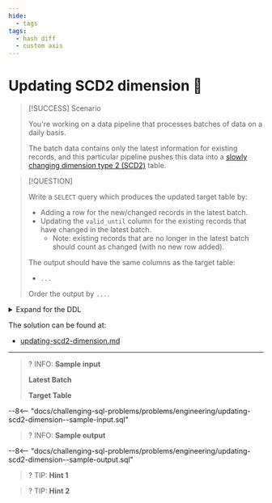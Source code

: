 ```yaml
---
hide:
  - tags
tags:
  - hash diff
  - custom axis
---
```


# Updating SCD2 dimension 🧮

> [!SUCCESS] Scenario
>
> You're working on a data pipeline that processes batches of data on a daily basis.
>
> The batch data contains only the latest information for existing records, and this particular pipeline pushes this data into a [slowly changing dimension type 2 (SCD2)](https://en.wikipedia.org/wiki/Slowly_changing_dimension#Type_2:_add_new_row) table.

> [!QUESTION]
>
> Write a `SELECT` query which produces the updated target table by:
>
> - Adding a row for the new/changed records in the latest batch.
> - Updating the `valid_until` column for the existing records that have changed in the latest batch.
>   - Note: existing records that are no longer in the latest batch should count as changed (with no new row added).
>
> The output should have the same columns as the target table:
>
> - `...`
>
> Order the output by `...`.

<details>
<summary>Expand for the DDL</summary>
--8<-- "docs/challenging-sql-problems/problems/engineering/updating-scd2-dimension.sql"
</details>

The solution can be found at:

- [updating-scd2-dimension.md](../../solutions/engineering/updating-scd2-dimension.md)

---

<!-- prettier-ignore -->
>? INFO: **Sample input**
>
> **Latest Batch**
>
> **Target Table**
>
--8<-- "docs/challenging-sql-problems/problems/engineering/updating-scd2-dimension--sample-input.sql"

<!-- prettier-ignore -->
>? INFO: **Sample output**
>
--8<-- "docs/challenging-sql-problems/problems/engineering/updating-scd2-dimension--sample-output.sql"

<!-- prettier-ignore -->
>? TIP: **Hint 1**
>
>

<!-- prettier-ignore -->
>? TIP: **Hint 2**
>
>
